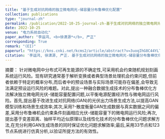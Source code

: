 ```yaml
---
title: "基于生成对抗网络的独立微电网光-储容量分布鲁棒优化配置"
collection: publications
type: "journal-zh"
permalink: /publication/2022-10-25-journal-zh-基于生成对抗网络的独立微电网光-储容量分布鲁棒优化配置
date: 2022-10-25
venue: "电力系统自动化"
paper_author: "李运鸿, <b>徐潇源*</b>, 严正"
corresponding: True
remark: "(EI)"
paperurl: "https://kns.cnki.net/kcms2/article/abstract?v=3uoqIhG8C44YLTlOAiTRKibYlV5Vjs7ioT0BO4yQ4m_mOgeS2ml3UBliRfKRYir8DHOShEj1RG2wlAH-24-AHO0AnJa_Wgb_&uniplatform=NZKPT"
citation: '李运鸿, 徐潇源, 严正. 基于生成对抗网络的独立微电网光-储容量分布鲁棒优化配置[J]. <i>电力系统自动化</i>, 2023, 47(07): 51-62.'
---
```


摘要：
针对微电网中分布式可再生能源的不确定性,可采用机会约束随机规划刻画系统运行风险。现有研究通常基于解析变换或者典型场景处理机会约束问题,但前者依赖于特定的概率分布,而后者中的预设场景与实际场景可能存在偏差,会导致无法满足预设运行风险的难题。对此,提出一种融合数据生成技术的分布鲁棒优化方法解决独立微电网光伏-储能容量配置问题,以平衡电源配置经济性与微电网运行风险。首先,提出基于改进生成对抗网络(GAN)的光伏出力场景生成方法,以提高GAN模型训练和场景生成效率;其次,采用?-散度衡量GAN生成数据与真实数据之间的偏差,采用分布鲁棒机会约束条件刻画相应光伏-储能容量下的微电网运行风险;再次,提出基于变差距离、抽样平均近似原理以及线性化技术的分布鲁棒优化问题求解方法,在充分利用GAN生成场景的同时保证优化问题求解效率;最后,采用33节点和123节点系统进行仿真分析,以验证所提方法的有效性。